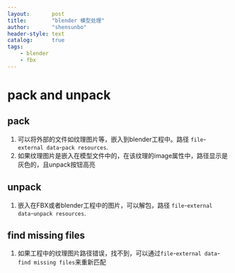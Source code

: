 ```yaml
---
layout:       post
title:        "blender 模型处理"
author:       "shensunbo"
header-style: text
catalog:      true
tags:
    - blender
    - fbx
---
```

# pack and unpack
## pack
1. 可以将外部的文件如纹理图片等，嵌入到blender工程中。路径 `file`-`external data`-`pack resources`.
2. 如果纹理图片是嵌入在模型文件中的，在该纹理的image属性中，路径显示是灰色的，且unpack按钮高亮

## unpack
1. 嵌入在FBX或者blender工程中的图片，可以解包，路径 `file`-`external data`-`unpack resources`.

## find missing files
1. 如果工程中的纹理图片路径错误，找不到，可以通过`file`-`external data`-`find missing files`来重新匹配